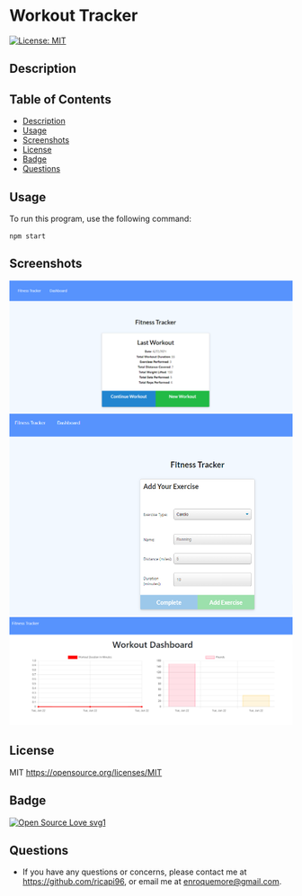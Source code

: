 # Workout Tracker

 [![License: MIT](https://img.shields.io/badge/License-MIT-yellow.svg)](https://opensource.org/licenses/MIT)

## Description



## Table of Contents 
* [Description](#description)
* [Usage](#usage)
* [Screenshots](#screenshots)
* [License](#license)
* [Badge](#badge)
* [Questions](#questions)

## Usage

To run this program, use the following command:  
```
npm start
```  


## Screenshots

![last](./images/last-workout.png)
![add](./images/add-workout.png)
![stats](./images/stats.png)



## License

MIT
https://opensource.org/licenses/MIT


## Badge

[![Open Source Love svg1](https://badges.frapsoft.com/os/v1/open-source.svg?v=103)](https://github.com/ellerbrock/open-source-badges/)


## Questions

* If you have any questions or concerns, please contact me at https://github.com/ricapi96, or email me at enroquemore@gmail.com.
